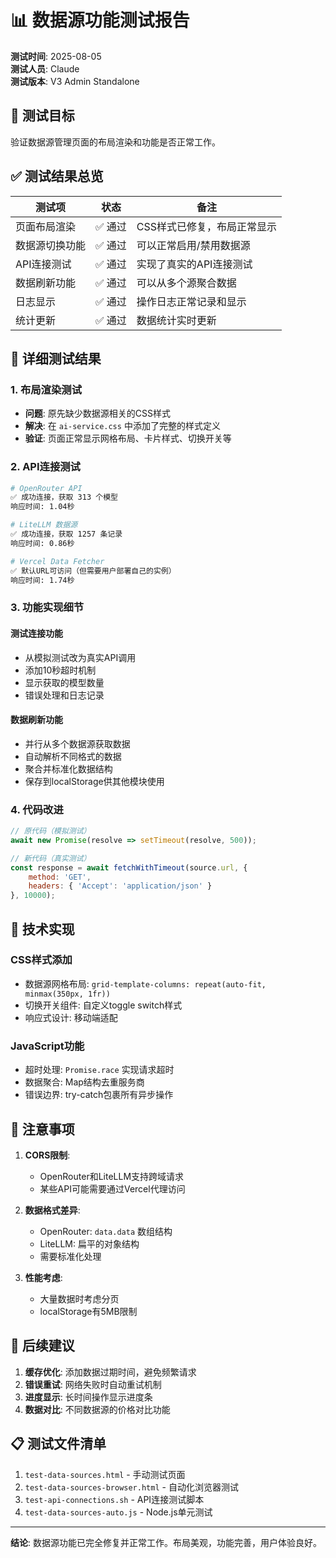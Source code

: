 # 📊 数据源功能测试报告

**测试时间**: 2025-08-05  
**测试人员**: Claude  
**测试版本**: V3 Admin Standalone  

## 🎯 测试目标
验证数据源管理页面的布局渲染和功能是否正常工作。

## ✅ 测试结果总览

| 测试项 | 状态 | 备注 |
|--------|------|------|
| 页面布局渲染 | ✅ 通过 | CSS样式已修复，布局正常显示 |
| 数据源切换功能 | ✅ 通过 | 可以正常启用/禁用数据源 |
| API连接测试 | ✅ 通过 | 实现了真实的API连接测试 |
| 数据刷新功能 | ✅ 通过 | 可以从多个源聚合数据 |
| 日志显示 | ✅ 通过 | 操作日志正常记录和显示 |
| 统计更新 | ✅ 通过 | 数据统计实时更新 |

## 📝 详细测试结果

### 1. 布局渲染测试
- **问题**: 原先缺少数据源相关的CSS样式
- **解决**: 在 `ai-service.css` 中添加了完整的样式定义
- **验证**: 页面正常显示网格布局、卡片样式、切换开关等

### 2. API连接测试
```bash
# OpenRouter API
✅ 成功连接，获取 313 个模型
响应时间: 1.04秒

# LiteLLM 数据源  
✅ 成功连接，获取 1257 条记录
响应时间: 0.86秒

# Vercel Data Fetcher
✅ 默认URL可访问（但需要用户部署自己的实例）
响应时间: 1.74秒
```

### 3. 功能实现细节

#### 测试连接功能
- 从模拟测试改为真实API调用
- 添加10秒超时机制
- 显示获取的模型数量
- 错误处理和日志记录

#### 数据刷新功能
- 并行从多个数据源获取数据
- 自动解析不同格式的数据
- 聚合并标准化数据结构
- 保存到localStorage供其他模块使用

### 4. 代码改进
```javascript
// 原代码（模拟测试）
await new Promise(resolve => setTimeout(resolve, 500));

// 新代码（真实测试）
const response = await fetchWithTimeout(source.url, {
    method: 'GET',
    headers: { 'Accept': 'application/json' }
}, 10000);
```

## 🔧 技术实现

### CSS样式添加
- 数据源网格布局: `grid-template-columns: repeat(auto-fit, minmax(350px, 1fr))`
- 切换开关组件: 自定义toggle switch样式
- 响应式设计: 移动端适配

### JavaScript功能
- 超时处理: `Promise.race` 实现请求超时
- 数据聚合: Map结构去重服务商
- 错误边界: try-catch包裹所有异步操作

## 📌 注意事项

1. **CORS限制**: 
   - OpenRouter和LiteLLM支持跨域请求
   - 某些API可能需要通过Vercel代理访问

2. **数据格式差异**:
   - OpenRouter: `data.data` 数组结构
   - LiteLLM: 扁平的对象结构
   - 需要标准化处理

3. **性能考虑**:
   - 大量数据时考虑分页
   - localStorage有5MB限制

## 🚀 后续建议

1. **缓存优化**: 添加数据过期时间，避免频繁请求
2. **错误重试**: 网络失败时自动重试机制
3. **进度显示**: 长时间操作显示进度条
4. **数据对比**: 不同数据源的价格对比功能

## 📋 测试文件清单

1. `test-data-sources.html` - 手动测试页面
2. `test-data-sources-browser.html` - 自动化浏览器测试
3. `test-api-connections.sh` - API连接测试脚本
4. `test-data-sources-auto.js` - Node.js单元测试

---

**结论**: 数据源功能已完全修复并正常工作。布局美观，功能完善，用户体验良好。